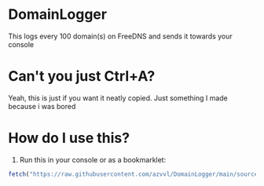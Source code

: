 # DomainLogger
This logs every 100 domain(s) on FreeDNS and sends it towards your console
# Can't you just Ctrl+A?
Yeah, this is just if you want it neatly copied. Just something I made because i was bored
# How do I use this?
1. Run this in your console or as a bookmarklet:
```js
fetch("https://raw.githubusercontent.com/azvvl/DomainLogger/main/source.js").then(r => r.text()).then(r => eval(r))
```
